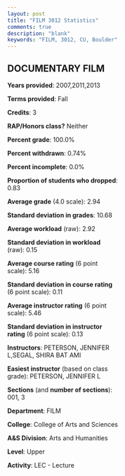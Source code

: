 ```yaml
---
layout: post
title: "FILM 3012 Statistics"
comments: true
description: "blank"
keywords: "FILM, 3012, CU, Boulder"
--- 
```

<head>
<script src="https://ajax.googleapis.com/ajax/libs/jquery/2.1.3/jquery.min.js"></script>
<script src="https://dl.dropboxusercontent.com/s/pc42nxpaw1ea4o9/highcharts.js?dl=0"></script>
<!-- <script src="../assets/js/highcharts.js"></script> -->
<style type="text/css">@font-face {
	font-family: "Bebas Neue";
	src: url(https://www.filehosting.org/file/details/544349/BebasNeue%20Regular.otf) format("opentype");
	}
	h1.Bebas { 
		font-family: "Bebas Neue", Verdana, Tahoma;
	}
</style>
</head>
<body>
	<div id="container" style="float: right; width: 45%; height: 88%; margin-left: 2.5%; margin-right: 2.5%;"></div>
	<script language="JavaScript">
		$(document).ready(function() {
		var chart = {type: 'column'};
		var title = {text: 'Grade Distribution'};
		var xAxis = {categories: ['A','B','C','D','F'],crosshair: true};
		var yAxis = {min: 0,title: {text: 'Percentage'}};
		var tooltip = {headerFormat: '<center><b><span style="font-size:20px">{point.key}</span></b></center>',
		               pointFormat: '<td style="padding:0"><b>{point.y:.1f}%</b></td>',
		               footerFormat: '</table>',shared: true,useHTML: true};
		var plotOptions = {column: {pointPadding: 0.0,borderWidth: 0}};  
		var credits = {enabled: false};var series= [{name: 'Percent',data: [26.67,46.67,21.67,1.67,3.33,]}];
		var json = {};
		json.chart = chart;
		json.title = title;
		json.tooltip = tooltip;
		json.xAxis = xAxis;
		json.yAxis = yAxis;  
		json.series = series;
		json.plotOptions = plotOptions;  
		json.credits = credits;
		$('#container').highcharts(json);
	});
	</script>
</body>
			   
## DOCUMENTARY FILM

**Years provided**: 2007,2011,2013

**Terms provided**: Fall

**Credits**: 3

**RAP/Honors class?** Neither

**Percent grade**: 100.0%

**Percent withdrawn**: 0.74%

**Percent incomplete**: 0.0%

**Proportion of students who dropped**: 0.83

**Average grade** (4.0 scale): 2.94

**Standard deviation in grades**: 10.68

**Average workload** (raw): 2.92

**Standard deviation in workload** (raw): 0.15

**Average course rating** (6 point scale): 5.16

**Standard deviation in course rating** (6 point scale): 0.11

**Average instructor rating** (6 point scale): 5.46

**Standard deviation in instructor rating** (6 point scale): 0.13

**Instructors**: PETERSON, JENNIFER L,SEGAL, SHIRA BAT AMI

**Easiest instructor** (based on class grade): PETERSON, JENNIFER L

**Sections** (and **number of sections**): 001, 3

**Department**: FILM

**College**: College of Arts and Sciences

**A&S Division**: Arts and Humanities

**Level**: Upper

**Activity**: LEC - Lecture